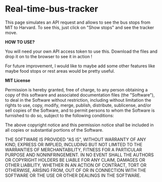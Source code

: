 # Real-time-bus-tracker
This page simulates an API request and allows to see the bus stops from MIT to Harvard. 
To see this, just click on "Show stops" and see the tracker move.

**HOW TO USE?**

You will need your own API access token to use this.
Download the files and drop it on to the browser to see it in action !


For future improvement, I would like to maybe add some other features like maybe food stops or rest areas would be pretty useful.


**MIT License**

Permission is hereby granted, free of charge, to any person obtaining a copy of this software and associated documentation files (the "Software"), to deal in the Software without restriction, including without limitation the rights to use, copy, modify, merge, publish, distribute, sublicense, and/or sell copies of the Software, and to permit persons to whom the Software is furnished to do so, subject to the following conditions:

The above copyright notice and this permission notice shall be included in all copies or substantial portions of the Software.

THE SOFTWARE IS PROVIDED "AS IS", WITHOUT WARRANTY OF ANY KIND, EXPRESS OR IMPLIED, INCLUDING BUT NOT LIMITED TO THE WARRANTIES OF MERCHANTABILITY, FITNESS FOR A PARTICULAR PURPOSE AND NONINFRINGEMENT. IN NO EVENT SHALL THE AUTHORS OR COPYRIGHT HOLDERS BE LIABLE FOR ANY CLAIM, DAMAGES OR OTHER LIABILITY, WHETHER IN AN ACTION OF CONTRACT, TORT OR OTHERWISE, ARISING FROM, OUT OF OR IN CONNECTION WITH THE SOFTWARE OR THE USE OR OTHER DEALINGS IN THE SOFTWARE.
